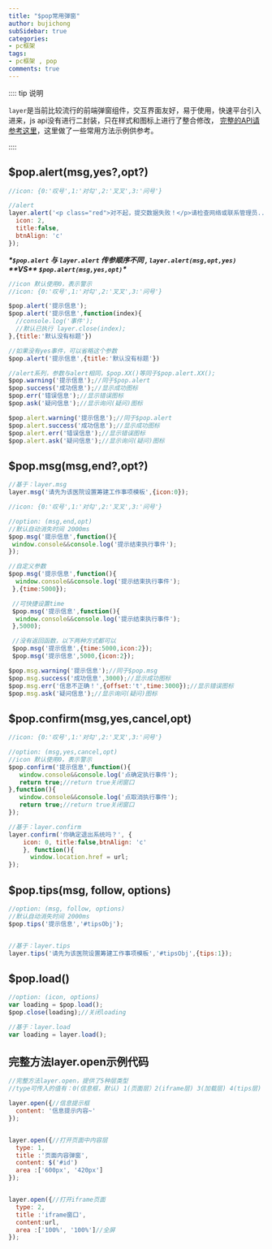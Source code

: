 ```yaml
---
title: "$pop常用弹窗"
author: bujichong
subSidebar: true
categories:
- pc框架
tags:
- pc框架 , pop
comments: true
---
```


:::: tip 说明

`layer`是当前比较流行的前端弹窗组件，交互界面友好，易于使用，快速平台引入进来，js api没有进行二封装，只在样式和图标上进行了整合修改，
[完整的API请参考这里](http://www.layui.com/doc/modules/layer.html)，这里做了一些常用方法示例供参考。

::::

## $pop.alert(msg,yes?,opt?)

```js
//icon: {0:'叹号',1:'对勾',2:'叉叉',3:'问号'}

//alert
layer.alert('<p class="red">对不起，提交数据失败！</p>请检查网络或联系管理员...',{
  icon: 2,
  title:false,
  btnAlign: 'c'
});
```

***\*`$pop.alert` 与 `layer.alert` 传参顺序不同 , `layer.alert(msg,opt,yes)` \*\*VS\*\* `$pop.alert(msg,yes,opt)`\****

```js
//icon 默认使用0，表示警示
//icon: {0:'叹号',1:'对勾',2:'叉叉',3:'问号'}

$pop.alert('提示信息');
$pop.alert('提示信息',function(index){
  //console.log('事件');
  //默认已执行 layer.close(index);
},{title:'默认没有标题'})

//如果没有yes事件，可以省略这个参数
$pop.alert('提示信息',{title:'默认没有标题'})

//alert系列，参数与alert相同，$pop.XX()等同于$pop.alert.XX();
$pop.warning('提示信息');//同于$pop.alert
$pop.success('成功信息');//显示成功图标
$pop.err('错误信息');//显示错误图标
$pop.ask('疑问信息');//显示询问(疑问)图标

$pop.alert.warning('提示信息');//同于$pop.alert
$pop.alert.success('成功信息');//显示成功图标
$pop.alert.err('错误信息');//显示错误图标
$pop.alert.ask('疑问信息');//显示询问(疑问)图标
```

## $pop.msg(msg,end?,opt?)

```js
//基于：layer.msg
layer.msg('请先为该医院设置筹建工作事项模板',{icon:0});

//icon: {0:'叹号',1:'对勾',2:'叉叉',3:'问号'}

//option: (msg,end,opt)
//默认自动消失时间 2000ms
$pop.msg('提示信息',function(){
 window.console&&console.log('提示结束执行事件');
});

//自定义参数
$pop.msg('提示信息',function(){
  window.console&&console.log('提示结束执行事件');
 },{time:5000});

 //可快捷设置time
 $pop.msg('提示信息',function(){
  window.console&&console.log('提示结束执行事件');
 },5000);

 //没有返回函数，以下两种方式都可以
 $pop.msg('提示信息',{time:5000,icon:2});
 $pop.msg('提示信息',5000,{icon:2});

$pop.msg.warning('提示信息');//同于$pop.msg
$pop.msg.success('成功信息',3000);//显示成功图标
$pop.msg.err('信息不正确！',{offset:'t',time:3000});//显示错误图标
$pop.msg.ask('疑问信息');//显示询问(疑问)图标
```

## $pop.confirm(msg,yes,cancel,opt)

```js
//icon: {0:'叹号',1:'对勾',2:'叉叉',3:'问号'}

//option: (msg,yes,cancel,opt)
//icon 默认使用0，表示警示
$pop.confirm('提示信息',function(){
   window.console&&console.log('点确定执行事件');
   return true;//return true关闭窗口
},function(){
   window.console&&console.log('点取消执行事件');
   return true;//return true关闭窗口
});

//基于：layer.confirm
layer.confirm('你确定退出系统吗？', {
    icon: 0, title:false,btnAlign: 'c'
    }, function(){
      window.location.href = url;
});
```

## $pop.tips(msg, follow, options)

```js
//option: (msg, follow, options)
//默认自动消失时间 2000ms
$pop.tips('提示信息','#tipsObj');


//基于：layer.tips
layer.tips('请先为该医院设置筹建工作事项模板','#tipsObj',{tips:1});
```

## $pop.load()

```js
//option: (icon, options)
var loading = $pop.load();
$pop.close(loading);//关闭loading

//基于：layer.load
var loading = layer.load();
```

## 完整方法layer.open示例代码

```js
//完整方法layer.open，提供了5种层类型
//type可传入的值有：0(信息框，默认) 1(页面层）2(iframe层) 3(加载层) 4(tips层)

layer.open({//信息提示框
  content: '信息提示内容~'
});


layer.open({//打开页面中内容层
  type: 1,
  title :'页面内容弹窗',
  content: $('#id')
  area :['600px', '420px']
});


layer.open({//打开iframe页面
  type: 2,
  title :'iframe窗口',
  content:url,
  area :['100%', '100%']//全屏
});
```
